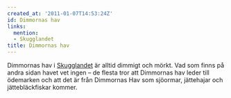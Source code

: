 ```yaml
---
created_at: '2011-01-07T14:53:24Z'
id: Dimmornas hav
links:
  mention:
  - Skugglandet
title: Dimmornas hav
---
```


Dimmornas hav i [Skugglandet] är alltid dimmigt och mörkt. Vad som finns på andra sidan havet vet
ingen – de flesta tror att Dimmornas hav leder till ödemarken och att det är från Dimmornas Hav som
sjöormar, jättehajar och jättebläckfiskar kommer.

  [Skugglandet]: Skugglandet